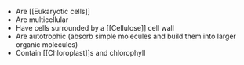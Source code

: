 - Are [[Eukaryotic cells]]
- Are multicellular
- Have cells surrounded by a [[Cellulose]] cell wall
- Are autotrophic (absorb simple molecules and build them into larger organic molecules)
- Contain [[Chloroplast]]s and chlorophyll
